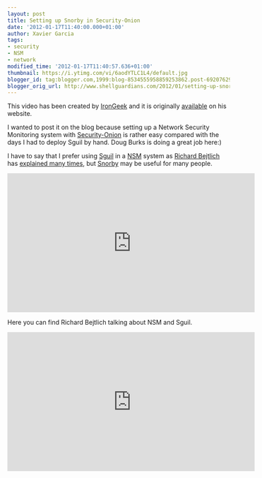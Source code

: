```yaml
---
layout: post
title: Setting up Snorby in Security-Onion
date: '2012-01-17T11:40:00.000+01:00'
author: Xavier Garcia
tags:
- security
- NSM
- network
modified_time: '2012-01-17T11:40:57.636+01:00'
thumbnail: https://i.ytimg.com/vi/6aodYTLC1L4/default.jpg
blogger_id: tag:blogger.com,1999:blog-8534555958859253862.post-6920762916641527095
blogger_orig_url: http://www.shellguardians.com/2012/01/setting-up-snorby-in-security-onion.html
---
```

This video has been created by [IronGeek](http://www.irongeek.com/) and it is originally [available](http://www.irongeek.com/i.php?page=videos/basic-setup-of-security-onion-snort-snorby-barnyard-pulledpork-daemonlogger) on his website.

I wanted to post it on the blog because setting up a Network Security Monitoring system with [Security-Onion](http://securityonion.blogspot.com/) is rather easy compared with the days I had to deploy Sguil by hand. Doug Burks is doing a great job here:)

I have to say that I prefer using [Sguil](http://sguil.sourceforge.net/) in a [NSM](http://nsmwiki.org/Main_Page) system as [Richard Bejtlich](http://taosecurity.blogspot.com/) has [explained many times](http://www.taosecurity.com/books.html), but [Snorby](http://snorby.org/) may be useful for many people.

<iframe allowfullscreen="" frameborder="0" height="315" src="http://www.youtube.com/embed/6aodYTLC1L4" width="560"></iframe>

Here you can find Richard Bejtlich talking about NSM and Sguil.

<iframe allowfullscreen="" frameborder="0" height="315" src="http://www.youtube.com/embed/UM4ZrsOjmNQ" width="560"></iframe>
